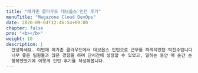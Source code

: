 ```yaml
---
title: "메가존 클라우드 데브옵스 인턴 후기"
menuTitle: "Megazone Cloud DevOps"
date: 2020-09-04T12:46:54+09:00
chapter: false
pre: "<b></b>"
weight: 10
description: |
  안녕하세요. 이번에 메가존 클라우드에서 데브옵스 인턴으로 근무를 하게되었던 박진수입니다.
  너무 좋은 팀원들과 많은 경험을 하며 단시간에 성장할 수 있었고, 일하는 동안 매 순간 순간이 너무
  행복했었기에 이렇게 인턴 후기를 작성해봅니다.
---
```

